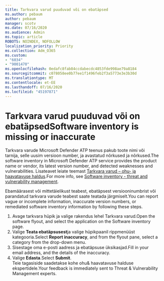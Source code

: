 ```yaml
---
title: Tarkvara varud puuduvad või on ebatäpsed
ms.author: pebaum
author: pebaum
manager: scotv
ms.date: 07/16/2020
ms.audience: Admin
ms.topic: article
ROBOTS: NOINDEX, NOFOLLOW
localization_priority: Priority
ms.collection: Adm_O365
ms.custom:
- "6034"
- "9001470"
ms.openlocfilehash: 0edafc8fab84ccdabecdc4853fde998ae79a8184
ms.sourcegitcommit: c078058ee0b77ee1f1496feb2f3a5773e3e3b30d
ms.translationtype: MT
ms.contentlocale: et-EE
ms.lasthandoff: 07/16/2020
ms.locfileid: "45197871"
---
```

# <a name="software-inventory-is-missing-or-inaccurate"></a><span data-ttu-id="80462-102">Tarkvara varud puuduvad või on ebatäpsed</span><span class="sxs-lookup"><span data-stu-id="80462-102">Software inventory is missing or inaccurate</span></span>

<span data-ttu-id="80462-103">Tarkvara varude Microsoft Defender ATP teenus pakub toote nimi või tarnija, selle uusim versioon number, ja avastatud nõrkused ja nõrkused.</span><span class="sxs-lookup"><span data-stu-id="80462-103">The software inventory in Microsoft Defender ATP service provides the product name or vendor, its latest version number, and detected weaknesses and vulnerabilities.</span></span> <span data-ttu-id="80462-104">Lisateavet leiate teemast [Tarkvara varud – ohu- ja haavatavuse haldus](https://docs.microsoft.com/windows/security/threat-protection/microsoft-defender-atp/tvm-software-inventory).</span><span class="sxs-lookup"><span data-stu-id="80462-104">For more info, see [Software inventory - threat and vulnerability management](https://docs.microsoft.com/windows/security/threat-protection/microsoft-defender-atp/tvm-software-inventory).</span></span>

<span data-ttu-id="80462-105">Ebamäärasest või mittetäielikust teabest, ebatäpsest versiooninumbrist või parandatud tarkvara varude teabest saate teatada järgmiselt.</span><span class="sxs-lookup"><span data-stu-id="80462-105">You can report vague or incomplete information, inaccurate version numbers, or remediated software inventory information by following these steps.</span></span>  

1. <span data-ttu-id="80462-106">Avage tarkvara hüpik ja valige rakendus lehel Tarkvara varud.</span><span class="sxs-lookup"><span data-stu-id="80462-106">Open the software flyout, and select the application on the Software inventory page.</span></span>
2. <span data-ttu-id="80462-107">Valige **Teata ebatäpsusest**ja valige hüpikpaanil rippmenüüst kategooria.</span><span class="sxs-lookup"><span data-stu-id="80462-107">Select **Report inaccuracy**, and from the flyout pane, select a category from the drop-down menu.</span></span>
3. <span data-ttu-id="80462-108">Sisestage oma e-posti aadress ja ebatäpsuse üksikasjad.</span><span class="sxs-lookup"><span data-stu-id="80462-108">Fill in your email address, and the details of the inaccuracy.</span></span>
4. <span data-ttu-id="80462-109">Valige **Edasta**.</span><span class="sxs-lookup"><span data-stu-id="80462-109">Select **Submit**.</span></span></br>
    <span data-ttu-id="80462-110">Teie tagasiside saadetakse kohe ohu& haavatavuse halduse ekspertidele.</span><span class="sxs-lookup"><span data-stu-id="80462-110">Your feedback is immediately sent to Threat & Vulnerability Management experts.</span></span>